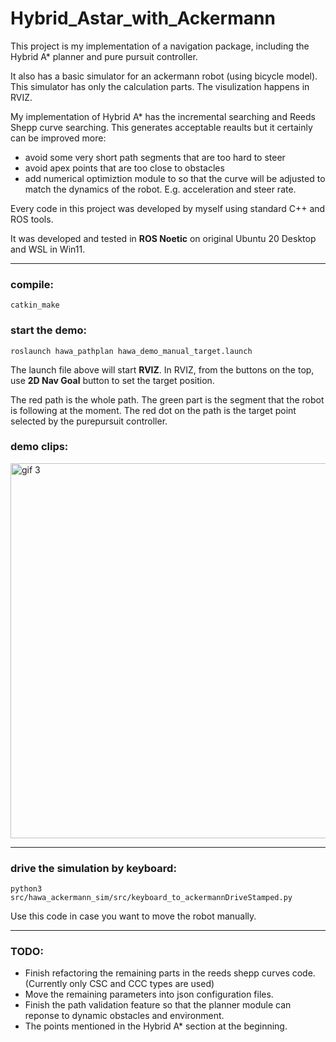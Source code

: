 # Hybrid_Astar_with_Ackermann

This project is my implementation of a navigation package, including the Hybrid A* planner and pure pursuit controller. 

It also has a basic simulator for an ackermann robot (using bicycle model). This simulator has only the calculation parts. The visulization happens in RVIZ. 

My implementation of Hybrid A* has the incremental searching and Reeds Shepp curve searching. This generates acceptable reaults but it certainly can be improved more:
- avoid some very short path segments that are too hard to steer
- avoid apex points that are too close to obstacles
- add numerical optimiztion module to so that the curve will be adjusted to match the dynamics of the robot. E.g. acceleration and steer rate. 

Every code in this project was developed by myself using standard C++ and ROS tools. 

It was developed and tested in **ROS Noetic** on original Ubuntu 20 Desktop and WSL in Win11. 

-----------

### compile:
    catkin_make

### start the demo: 
    roslaunch hawa_pathplan hawa_demo_manual_target.launch

The launch file above will start **RVIZ**. In RVIZ, from the buttons on the top, use **2D Nav Goal** button to set the target position. 

The red path is the whole path. The green part is the segment that the robot is following at the moment. The red dot on
the path is the target point selected by the purepursuit controller. 


### demo clips:


<!--https://githubfast.com/hanmmmmm/Hybrid_Astar_with_Ackermann/assets/35117797/4ce2bd41-bde0-40b6-8ffd-014cb2a9bcab


https://githubfast.com/hanmmmmm/Hybrid_Astar_with_Ackermann/assets/35117797/eb60ac7e-02db-48ab-8b33-a22223d483ac


https://githubfast.com/hanmmmmm/Hybrid_Astar_with_Ackermann/assets/35117797/1bf8b5ec-82de-4ee3-9591-4bf0c4789b31


https://githubfast.com/hanmmmmm/Hybrid_Astar_with_Ackermann/assets/35117797/3a0cf466-5b9a-4048-82b7-246840751ca8
-->

<!--![image]( https://githubfast.com/hanmmmmm/Hybrid_Astar_with_Ackermann/blob/main/demo_images/p1.gif)-->

<!--
<a id="demogif1" href="https://githubfast.com/hanmmmmm/Hybrid_Astar_with_Ackermann/blob/main/demo_images/p1.gif">
    <img src="https://githubfast.com/hanmmmmm/Hybrid_Astar_with_Ackermann/blob/main/demo_images/p1.gif" alt="gif 1" title="case 1" width="600"/>
</a>

<a id="demogif2" href="https://githubfast.com/hanmmmmm/Hybrid_Astar_with_Ackermann/blob/main/demo_images/p2.gif">
    <img src="https://githubfast.com/hanmmmmm/Hybrid_Astar_with_Ackermann/blob/main/demo_images/p2.gif" alt="gif 2" title="case 2" width="600"/>
</a>

<a id="demogif3" href="https://githubfast.com/hanmmmmm/Hybrid_Astar_with_Ackermann/blob/main/demo_images/p3.gif">
    <img src="https://githubfast.com/hanmmmmm/Hybrid_Astar_with_Ackermann/blob/main/demo_images/p3.gif" alt="gif 3" title="case 3" width="600"/>
</a>
-->

<a id="demogif3" href="https://githubfast.com/hanmmmmm/Hybrid_Astar_with_Ackermann/blob/main/demo_images/p3.gif">
    <img src="https://githubfast.com/hanmmmmm/Hybrid_Astar_with_Ackermann/blob/main/demo_images/p3.gif" alt="gif 3" title="case 3" width="600"/>
</a>


<!-- <img src="https://githubfast.com/hanmmmmm/Hybrid_Astar_with_Ackermann/assets/35117797/853f1b1a-396f-4698-a910-576b7fe15fe5" alt="gif 3" title="case 3" width="600"/> -->

<!--
![p1](https://githubfast.com/hanmmmmm/Hybrid_Astar_with_Ackermann/assets/35117797/853f1b1a-396f-4698-a910-576b7fe15fe5)
![p2](https://githubfast.com/hanmmmmm/Hybrid_Astar_with_Ackermann/assets/35117797/f9e0c32d-889f-493f-b04e-29dbca94573a)
![p4](https://githubfast.com/hanmmmmm/Hybrid_Astar_with_Ackermann/assets/35117797/9e07ed57-c49f-42ae-aa8a-17492401ca55)
-->

----

### drive the simulation by keyboard:
    python3 src/hawa_ackermann_sim/src/keyboard_to_ackermannDriveStamped.py

Use this code in case you want to move the robot manually.

----
### TODO:
- Finish refactoring the remaining parts in the reeds shepp curves code. (Currently only CSC and CCC types are used)
- Move the remaining parameters into json configuration files.
- Finish the path validation feature so that the planner module can reponse to dynamic obstacles and environment.
- The points mentioned in the Hybrid A* section at the beginning. 
